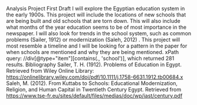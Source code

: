 Analysis Project First Draft
I will explore the Egyptian education system in the early 1900s. This project will include the locations of new schools that are being built and old schools that are torn down. This will also include what months of the year education seems to be of most importance in the newspaper. I will also look for trends in the school system, such as common problems (Sailer, 1912) or modernization (Saleh, 2012) . This project will most resemble a timeline and I will be looking for a pattern in the paper for when schools are mentioned and why they are being mentioned.
xPath query: //div[@type="item"][contains(., 'school')], which returned 281 results.
Bibliography
Sailer, T. H. (1912). Problems of Education in Egypt. Retrieved from Wiley Online Library: https://onlinelibrary.wiley.com/doi/pdf/10.1111/j.1758-6631.1912.tb00684.x
Saleh, M. (2012). From Kuttabs to Schools: Educational Modernization, Religion, and Human Capital in Twentieth Century Egypt. Retrieved from https://www.tse-fr.eu/sites/default/files/medias/doc/wp/iast/century.pdf
